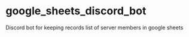 # google_sheets_discord_bot
Discord bot for keeping records list of server members in google sheets
